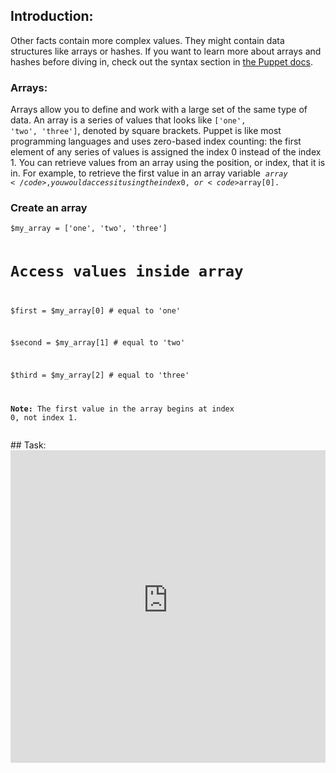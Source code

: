 ## Introduction:
Other facts contain more complex values. They might contain data structures like arrays or hashes. If you want to learn more about arrays and hashes before diving in, check out the syntax section in [the Puppet docs](https://puppet.com/docs/puppet/5.3/lang_data_array.html "").

### Arrays:
Arrays allow you to define and work with a large set of the same type of data. An array is a series of values that looks like <code>['one', 'two', 'three']</code>, denoted by square brackets. Puppet is like most programming languages and uses zero-based index counting: the first element of any series of values is assigned the index 0&nbsp;instead of the index 1.&nbsp;You can retrieve values from an array using the position, or index, that it is in. For example, to retrieve the first value in an array variable&nbsp; <code>$array</code>, you would access it using the index 0, or <code>$array[0].&nbsp;</code>

### Create an array
<div>
<pre><code class="language-none">$my_array = ['one', 'two', 'three']

# Access values inside array

$first  = $my_array[0]              # equal to 'one'

$second = $my_array[1]              # equal to 'two'

$third  = $my_array[2]              # equal to 'three'

**Note:** The first value in the array begins at index 0, not index 1.</code></pre>
</div>
## Task:
<iframe src="https://magicbox.whatsaranjit.com/facts/working_with_arrays" width="100%" height="500px" frameborder="0" />